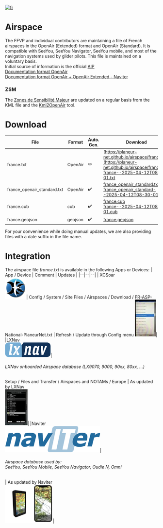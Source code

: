 [![fr](https://img.shields.io/badge/lang-fr-blue.svg)](https://github.com/planeur-net/airspace)
# Airspace
The FFVP and individual contributors are maintaining a file of French airspaces in the OpenAir (Extended) format and OpenAir (Standard).
It is compatible with SeeYou, SeeYou Navigator, SeeYou mobile, and most of the navigation systems used by glider pilots. This file is maintained on a voluntary basis.  
Initial source of information is the official [AIP](https://www.sia.aviation-civile.gouv.fr/documents/supaip/aip/id/6)  
[Documentation format OpenAir](http://www.winpilot.com/UsersGuide/UserAirspace.asp)  
[Documentation format OpenAir + OpenAir Extended - Naviter](https://github.com/naviter/seeyou_file_formats/blob/main/OpenAir_File_Format_Support.md)

### ZSM
The [Zones de Sensibilité Majeur](https://www.stac.aviation-civile.gouv.fr/fr/zsm) are updated on a regular basis from the KML file and the [Kml2OpenAir](https://github.com/llauner/kml2OpenAir) tool.

# Download
| File | Format | Auto. Gen. | Download |
| --- | --- | --- | --- |
| france.txt | OpenAir | :pencil2: |  [https://planeur-net.github.io/airspace/france.txt](https://planeur-net.github.io/airspace/france.txt) <br> [france--2025-04-12T08-30-01.txt](https://planeur-net.github.io/airspace/france--2025-04-12T08-30-01.txt)|
| france_openair_standard.txt | OpenAir | :heavy_check_mark: | [france_openair_standard.txt](https://planeur-net.github.io/airspace/france_openair_standard.txt) <br> [france_openair_standard--2025-04-12T08-30-01.txt](https://planeur-net.github.io/airspace/france_openair_standard--2025-04-12T08-30-01.txt)|
| france.cub | cub | :heavy_check_mark: |  [france.cub](https://planeur-net.github.io/airspace/france.cub) <br> [france--2025-04-12T08-30-01.cub](https://planeur-net.github.io/airspace/france--2025-04-12T08-30-01.cub) |
| france.geojson | geojson | :heavy_check_mark: | [france.geojson](https://planeur-net.github.io/airspace/france.geojson) | 

For your convenience while doing manual updates, we are also providing files with a date suffix in the file name.

# Integration
The airspace file *france.txt* is available in the following Apps or Devices:
| App / Device | Comment | Updates |
|--|--|--|
| XCSoar <br> <img src="./doc/images/xcsoar_logo.png" alt="drawing" style="width:70px; height:70px"/>| Config / System / Site Files / Airspaces / Download / FR-ASP-National-PlaneurNet.txt | Refresh / Update through Config menu [<img src="./doc/images/xcsoar_download_small.jpg">](./doc/images/xcsoar_download.jpg)|
|LXNav <br> ![LxNav](./doc/images/lxnav_logo_color_300px-150x48.png)| <h6>LXNav onboarded Airspace database (LX9070, 9000, 90xx, 80xx, ...)</h6> Setup / Files and Transfer / Airspaces and NOTAMs / Europe | As updated by LXNav <br>[<img src="./doc/images/LX9070_Airspace_files_small.jpg">](./doc/images/LX9070_Airspace_files.png)|
|Naviter <br> ![Naviter](./doc/images/naviter.png)| <h6>Airspace database used by:<br> SeeYou, SeeYou Mobile, SeeYou Navigator, Oudie N, Omni </h6>| As updated by Naviter <br>[<img src="./doc/images/naviter_products.png">](./doc/images/LX9070_Airspace_files.png)|